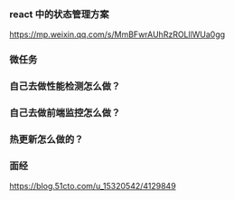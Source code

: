 ### react 中的状态管理方案
https://mp.weixin.qq.com/s/MmBFwrAUhRzROLllWUa0gg

### 微任务

### 自己去做性能检测怎么做？

### 自己去做前端监控怎么做？

### 热更新怎么做的？

### 面经

https://blog.51cto.com/u_15320542/4129849